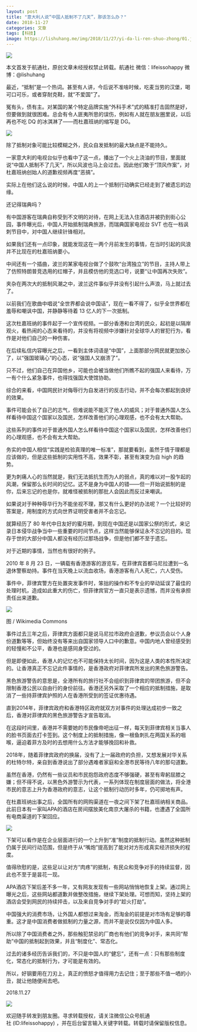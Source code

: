 ```yaml
---
layout: post
title: "意大利人说“中国人抵制不了几天”，那该怎么办？"
date: 2018-11-27
categories: 文章
tags: [科技]
image: https://lishuhang.me/img/2018/11/27/yi-da-li-ren-shuo-zhong/01.jpg
---
```


![](https://lishuhang.me/img/2018/11/27/yi-da-li-ren-shuo-zhong/01.jpg)

本文首发于航通社，原创文章未经授权禁止转载。航通社 微信：lifeissohappy 微博：@lishuhang

最近，“抵制”是一个热词。甚至有人讲，今后说不准啥时候，吃麦当劳的汉堡，喝可口可乐，或者穿耐克鞋，就“不爱国”了。

冤有头，债有主。对某国的某个特定品牌实施“外科手术”式的精准打击固然是好，但要做到就很困难。总会有令人匪夷所思的误伤，例如有人就在朋友圈里说，以后再也不吃 DQ 的冰淇淋了——而杜嘉班纳的缩写是 DG。

![](https://lishuhang.me/img/2018/11/27/yi-da-li-ren-shuo-zhong/02.png)

除了抵制对象可能比较模糊之外，民众自发抵制的最大缺点是不能持久。

一家意大利的电视台似乎也看中了这一点，播出了一个火上浇油的节目，里面就说“中国人抵制不了几天”，所以风波也马上会过去。因此他们敢于“顶风作案”，对杜嘉班纳创始人的道歉视频再度“恶搞”。

实际上在他们这么说的时候，中国人的上一个抵制行动确实已经走到了被遗忘的边缘。

还记得瑞典吗？

有中国游客在瑞典自称受到不文明的对待，在网上无法入住酒店并被扔到街心公园，事件曝光后，中国人开始抵制瑞典旅游，而瑞典国家电视台 SVT 也在一档讽刺节目中，对中国人继续针锋相对。

如果我们还有一点印象，就能发现这在一两个月前发生的事情，在当时引起的风浪并不比现在的杜嘉班纳要小。

中间还有一个插曲，波兰的某家电视台做了个鼓吹“台湾独立”的节目，主持人带上了仿照特朗普竞选用的红帽子，并且模仿他的竞选口号，说要“让中国再次失败”。

夹杂在两次大的抵制风潮之中，波兰这件事似乎并没有引起什么声浪，马上就过去了。

以前我们在歌曲中唱说“全世界都会说中国话”，现在一看不得了，似乎全世界都在羞辱和嘲讽中国，并静静等待着 13 亿人的下一次抵制。

这次杜嘉班纳的事件起于一个宣传视频。一部分香港和台湾的民众，起初是以隔岸观火，看热闹的心态来看待的，并没有将视频中涉嫌针对全球华人的冒犯行为，看作是对他们自己的一种伤害。

在后续私信内容曝光之后，一看到主体词语是“中国”，上面那部分网民就更加放心了，以“强国玻璃心”的心态，说“强国人又崩溃了”。

只不过，他们自己在异国他乡，可能也会被当做他们所瞧不起的强国人来看待，万一有个什么紧急事件，也得找强国大使馆协助。

综合的来看，中国网民针对侮辱行为自发进行的反击行动，并不会每次都起到良好的效果。

事件可能会长了自己的志气，但难说能不能灭了他人的威风；对于普通外国人怎么样看待中国这个国家以及国民，怎样改善他们的心理观感，也不会有太大帮助。

这些系列的事件对于普通外国人怎么样看待中国这个国家以及国民，怎样改善他们的心理观感，也不会有太大帮助。

务实的中国人相信“实践是检验真理的唯一标准”，那就要看到，虽然于情于理都是应该做的，但是这些抵制的实用性不高，效果不彰，甚至有演变为自 high 的趋势。

更为刺痛人心的当然就是，我们无法抵抗生而为人的弱点，真的难以对一股乍起的风潮，保留那么长时间的记忆。这不是身为中国人的错——但一开始说抵制的是你，后来忘记的也是你，就难怪被抵制的那批人会因此而反过来嘲讽。

如果说对于种种辱华行为不能坐视不理，那又有什么更好的办法呢？一个比较好的答案是，用制度的方式向世界证明受害者并不会忘记。

就算经历了 80 年代中日友好的蜜月期，到现在中国还是以国家公祭的形式，来记录日本侵华战争当中一些重要的时间节点，这样当然能够保证永不忘记的目的。现存于世的大部分中国人都没有经历过那场战争，但是他们都不至于遗忘。

对于近期的事情，当然也有很好的例子。

2010 年 8 月 23 日，一辆载有香港游客的游览车，在菲律宾首都马尼拉遭到一名退休警察劫持。事件在当天晚上以流血收场，香港游客有八人死亡，六人受伤。

事件中，菲律宾警方在处置突发事件时，笨拙的操作和不专业的举动延误了最佳的处理时机，造成如此重大的伤亡，但菲律宾官方一直只是表示遗憾，而并没有承担责任出来道歉。

![](https://lishuhang.me/img/2018/11/27/yi-da-li-ren-shuo-zhong/03.jpg)

图 / Wikimedia Commons

事件过去三年之后，菲律宾方面都只是说马尼拉市政府会道歉，参议员会以个人身份道歉等等，但始终没有等来出自国家领导人口中的歉意。中国内地人曾经感受到的轻慢和不公平，香港也是感同身受过的。

但是即便如此，香港人的记忆也不可能保持太长时间，因为这是人类的本性所决定的。让香港真正不忘记此件事情的，是香港政府对菲律宾所发出的黑色旅游警告。

黑色旅游警告的意思是，全港所有的旅行社不会组织到菲律宾的带团旅游，但不会限制香港公民以自由行的身份前往。香港还另外采取了一个相应的抵制措施，是取消了一些持菲律宾护照的人在香港所受到的签证优惠待遇。

直到2014年，菲律宾政府和香港特区政府就双方对事件的处理达成初步一致之后，香港对菲律宾的黑色旅游警告才宣告取消。

在这段时间里，香港并不需要她的市民像帝吧出征一样，每天到菲律宾相关当事人的脸书页面去打卡签到。这个制度上的抵制措施，像一根鱼刺扎在两国关系的咽喉，逼迫着菲方及时的去想用什么方法才能够挽回和补救。

2018年，随着菲律宾政府的换届，没有了上一届政府的负担，又想发展对华关系的杜特尔特，亲自到香港说出了部分遇难者家庭和全港市民等待八年的那句道歉。

虽然在香港，仍然有一些议员和市民抱怨政府态度不够强硬，甚至有卑躬屈膝之嫌；但不得不说，以黑色外游警示为代表，一系列体现在制度层面的做法，将全港市民的意志上升为香港政府的意志，让这个抵制行动历时多年，仍可掷地有声。

在杜嘉班纳出事之后，全国所有的网购渠道在一夜之间下架了杜嘉班纳相关商品。此前日本有一家叫APA的酒店在房间摆放美化南京大屠杀的书籍，也遭遇了全国所有电商渠道的下架回应。

![](https://lishuhang.me/img/2018/11/27/yi-da-li-ren-shuo-zhong/04.jpg)

下架可以看作是在企业层面进行的一个上升到“准”制度的抵制行动。虽然这种抵制仍属于民间行动范围，但是终于从“嘴炮”提高到了能对对方形成真实经济损失的程度。

值得欣慰的是，这些足以让对方“肉疼”的抵制，有民众和竞争对手的持续监督，因此也不至于是昙花一现。

APA酒店下架后差不多一年，又有网友发现有一些网站悄悄地恢复上架。通过网上曝光之后，这些网站都道歉并做整改措施，继续下架处理。可想而知，坚持上架的酒店会受到网民的持续抨击，以及来自竞争对手的“趁火打劫”。

中国强大的消费市场，让外国人都想过来淘金，而淘金的前提是对市场有足够的尊重。这才是中国消费者做抵制的力量之源，而并不是说仅仅因为中国人多。

所以除了中国消费者之外，那些触犯禁忌的厂商也有他们的竞争对手，来共同“帮助”中国的抵制起到效果，并且“制度化”、常态化。

过去的诸多经历告诉我们的，不只是中国人的“健忘”，还有一点：只有那些制度化，常态化的抵制行为，才可能是有效的。

所以，好钢要用在刀刃上，真正的愤怒才值得用力去记住；至于那些不值一哂的小丑，就让他随便闹去吧。

2018.11.27

![](https://lishuhang.me/img/2018/11/27/yi-da-li-ren-shuo-zhong/05.gif)

欢迎随手转发到朋友圈。寻求转载授权，请关注微信公众号航通社 (ID:lifeissohappy) ，并在后台留言输入关键字转载。转载时请保留版权信息。
